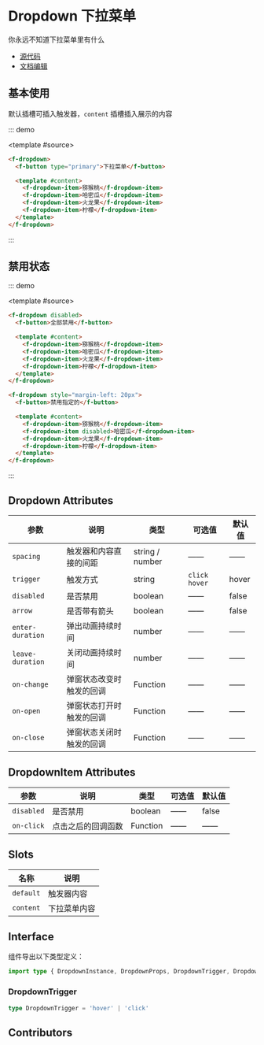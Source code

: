 # Dropdown 下拉菜单

你永远不知道下拉菜单里有什么

- [源代码](https://github.com/FightingDesign/fighting-design/tree/master/packages/fighting-design/dropdown)
- [文档编辑](https://github.com/FightingDesign/fighting-design/blob/master/docs/docs/components/dropdown.md)

## 基本使用

默认插槽可插入触发器，`content` 插槽插入展示的内容

::: demo

<template #source>
<demo1-vue />
</template>

```html
<f-dropdown>
  <f-button type="primary">下拉菜单</f-button>

  <template #content>
    <f-dropdown-item>猕猴桃</f-dropdown-item>
    <f-dropdown-item>哈密瓜</f-dropdown-item>
    <f-dropdown-item>火龙果</f-dropdown-item>
    <f-dropdown-item>柠檬</f-dropdown-item>
  </template>
</f-dropdown>
```

:::

## 禁用状态

::: demo

<template #source>
<demo2-vue />
</template>

```html
<f-dropdown disabled>
  <f-button>全部禁用</f-button>

  <template #content>
    <f-dropdown-item>猕猴桃</f-dropdown-item>
    <f-dropdown-item>哈密瓜</f-dropdown-item>
    <f-dropdown-item>火龙果</f-dropdown-item>
    <f-dropdown-item>柠檬</f-dropdown-item>
  </template>
</f-dropdown>

<f-dropdown style="margin-left: 20px">
  <f-button>禁用指定的</f-button>

  <template #content>
    <f-dropdown-item>猕猴桃</f-dropdown-item>
    <f-dropdown-item disabled>哈密瓜</f-dropdown-item>
    <f-dropdown-item>火龙果</f-dropdown-item>
    <f-dropdown-item>柠檬</f-dropdown-item>
  </template>
</f-dropdown>
```

:::

## Dropdown Attributes

| 参数             | 说明                     | 类型            | 可选值          | 默认值 |
| ---------------- | ------------------------ | --------------- | --------------- | ------ |
| `spacing`        | 触发器和内容直接的间距   | string / number | ——              | ——     |
| `trigger`        | 触发方式                 | string          | `click` `hover` | hover  |
| `disabled`       | 是否禁用                 | boolean         | ——              | false  |
| `arrow`          | 是否带有箭头             | boolean         | ——              | false  |
| `enter-duration` | 弹出动画持续时间         | number          | ——              | ——     |
| `leave-duration` | 关闭动画持续时间         | number          | ——              | ——     |
| `on-change`      | 弹窗状态改变时触发的回调 | Function        | ——              | ——     |
| `on-open`        | 弹窗状态打开时触发的回调 | Function        | ——              | ——     |
| `on-close`       | 弹窗状态关闭时触发的回调 | Function        | ——              | ——     |

## DropdownItem Attributes

| 参数       | 说明               | 类型     | 可选值 | 默认值 |
| ---------- | ------------------ | -------- | ------ | ------ |
| `disabled` | 是否禁用           | boolean  | ——     | false  |
| `on-click` | 点击之后的回调函数 | Function | ——     | ——     |

## Slots

| 名称      | 说明         |
| --------- | ------------ |
| `default` | 触发器内容   |
| `content` | 下拉菜单内容 |

## Interface

组件导出以下类型定义：

```ts
import type { DropdownInstance, DropdownProps, DropdownTrigger, DropdownItemInstance, DropdownItemProps } from 'fighting-design'
```

### DropdownTrigger

```ts
type DropdownTrigger = 'hover' | 'click'
```

## Contributors

<a href="https://github.com/Tyh2001" target="_blank">
  <f-avatar round src="https://avatars.githubusercontent.com/u/73180970?v=4" />
</a>

<script setup lang="ts">
  import demo1Vue from './_demos/dropdown/demo1.vue'
  import demo2Vue from './_demos/dropdown/demo2.vue'
</script>
